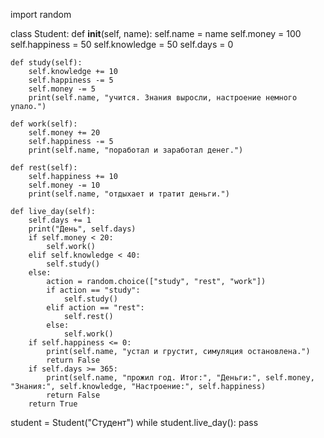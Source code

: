 import random

class Student:
    def __init__(self, name):
        self.name = name
        self.money = 100
        self.happiness = 50
        self.knowledge = 50
        self.days = 0

    def study(self):
        self.knowledge += 10
        self.happiness -= 5
        self.money -= 5
        print(self.name, "учится. Знания выросли, настроение немного упало.")

    def work(self):
        self.money += 20
        self.happiness -= 5
        print(self.name, "поработал и заработал денег.")

    def rest(self):
        self.happiness += 10
        self.money -= 10
        print(self.name, "отдыхает и тратит деньги.")

    def live_day(self):
        self.days += 1
        print("День", self.days)
        if self.money < 20:
            self.work()
        elif self.knowledge < 40:
            self.study()
        else:
            action = random.choice(["study", "rest", "work"])
            if action == "study":
                self.study()
            elif action == "rest":
                self.rest()
            else:
                self.work()
        if self.happiness <= 0:
            print(self.name, "устал и грустит, симуляция остановлена.")
            return False
        if self.days >= 365:
            print(self.name, "прожил год. Итог:", "Деньги:", self.money, "Знания:", self.knowledge, "Настроение:", self.happiness)
            return False
        return True

student = Student("Студент")
while student.live_day():
    pass
